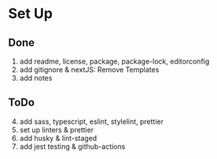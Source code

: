 # Set Up

## Done
1. add readme, license, package, package-lock, editorconfig
2. add gitignore & nextJS: Remove Templates
3. add notes

## ToDo
4. add sass, typescript, eslint, stylelint, prettier
5. set up linters & prettier
6. add husky & lint-staged
7. add jest testing & github-actions